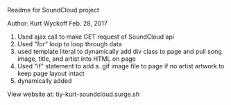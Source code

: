 Readme for SoundCloud project

Author: Kurt Wyckoff
Feb. 28, 2017

1) Used ajax call to make GET request of SoundCloud api
2) Used "for" loop to loop through data
3) used template literal to dynamically add div class to page and pull song image, title, and artist into HTML on page
4)  Used "if" statement to add a .gif image file to page if no artist artwork to keep page layout intact
5) dynamically added <audio> tag and controls, and printed to page title and artist "now playing" when song image is clicked



View website at: tiy-kurt-soundcloud.surge.sh
